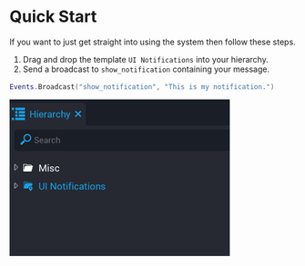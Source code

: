 # Quick Start

If you want to just get straight into using the system then follow these steps.

1.  Drag and drop the template `UI Notifications` into your hierarchy.
2.  Send a broadcast to `show_notification` containing your message.

```lua
Events.Broadcast("show_notification", "This is my notification.")
```

![](images/1.png)